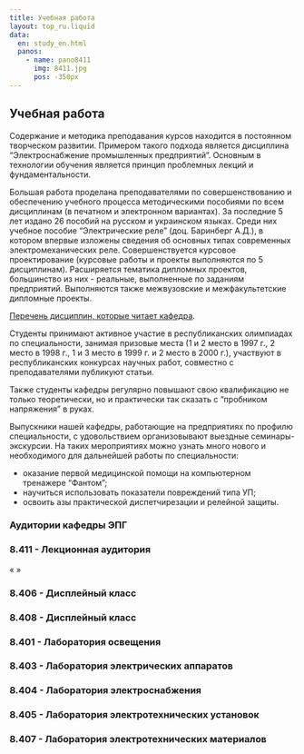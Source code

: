 ```yaml
---
title: Учебная работа
layout: top_ru.liquid
data:
  en: study_en.html
  panos:
    - name: pano8411
      img: 8411.jpg
      pos: -350px
---
```


## Учебная работа

Содержание и методика преподавания курсов находится в постоянном
творческом развитии. Примером такого подхода является дисциплина
“Электроснабжение промышленных предприятий”. Основным в технологии
обучения является принцип проблемных лекций и фундаментальности.

Большая работа проделана преподавателями по совершенствованию и
обеспечению учебного процесса методическими пособиями по всем
дисциплинам (в печатном и электронном вариантах). За последние 5 лет
издано 26 пособий на русском и украинском языках. Среди них учебное
пособие “Электрические реле” (доц. Баринберг А.Д.), в котором впервые
изложены сведения об основных типах современных электромеханических
реле. Совершенствуется курсовое проектирование (курсовые работы и
проекты выполняются по 5 дисциплинам). Расширяется тематика дипломных
проектов, большинство из них - реальные, выполненные по заданиям
предприятий. Выполняются также межвузовские и межфакультетские дипломные
проекты.

[Перечень дисциплин, которые читает кафедра](kurses_ru.html).

Студенты принимают активное участие в республиканских олимпиадах по
специальности, занимая призовые места (1 и 2 место в 1997 г., 2 место в
1998 г., 1 и 3 место в 1999 г. и 2 место в 2000 г.), участвуют в
республиканских конкурсах научных работ, совместно с преподавателями
публикуют статьи.

Также студенты кафедры регулярно повышают свою квалификацию не только
теоретически, но и практически так сказать с “пробником напряжения” в
руках.

Выпускники нашей кафедры, работающие на предприятиях по профилю
специальности, с удовольствием организовывают выездные
семинары-экскурсии. На таких мероприятиях можно узнать много нового и
необходимого для дальнейшей работы по специальности:

- оказание первой медицинской помощи на компьютерном тренажере “Фантом”;
- научиться использовать показатели повреждений типа УП;
- освоить азы практической диспетчирезации и релейной защиты.

### Аудитории кафедры ЭПГ

### 8.411 - Лекционная аудитория

<div id="pano8411" class="pano">
  <div class="controls">
    <a class="left">«</a>
    <a class="right">»</a>
  </div>
</div>

### 8.406 - Дисплейный класс

### 8.408 - Дисплейный класс

### 8.401 - Лаборатория освещения

### 8.403 - Лаборатория электрических аппаратов

### 8.404 - Лаборатория электроснабжения

### 8.405 - Лаборатория электротехнических установок

### 8.407 - Лаборатория электротехнических материалов
